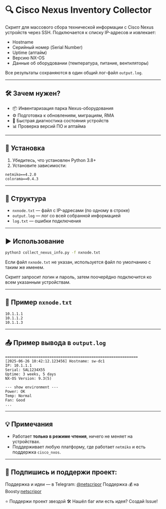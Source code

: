 # 🔍 Cisco Nexus Inventory Collector

Скрипт для массового сбора технической информации с Cisco Nexus устройств через SSH. Подключается к списку IP-адресов и извлекает:

- Hostname
- Серийный номер (Serial Number)
- Uptime (аптайм)
- Версию NX-OS
- Данные об оборудовании (температура, питание, вентиляторы)

Все результаты сохраняются в один общий лог-файл `output.log`.

---

## 🛠 Зачем нужен?

- 📦 Инвентаризация парка Nexus-оборудования
- ⚙️ Подготовка к обновлениям, миграциям, RMA
- 🧪 Быстрая диагностика состояния устройств
- 📊 Проверка версий ПО и аптайма

---

## 🚀 Установка

1. Убедитесь, что установлен Python 3.8+
2. Установите зависимости:
```
netmiko==4.2.0
colorama==0.4.3
```
---

## 📂 Структура

- `nxnode.txt` — файл с IP-адресами (по одному в строке)
- `output.log` — лог со всей собранной информацией
- `log.txt` — ошибки подключения

---

## ▶️ Использование

```bash
python3 collect_nexus_info.py -f nxnode.txt
```

Если файл `nxnode.txt` не указан, используется файл по умолчанию с таким же именем.

Скрипт запросит логин и пароль, затем поочерёдно подключится ко всем указанным устройствам.

---

## 📝 Пример `nxnode.txt`

```
10.1.1.1
10.1.1.2
10.1.1.3
```

---

## 📤 Пример вывода в `output.log`

```
============================================================
[2025-06-26 10:42:12.123456] Hostname: sw-dc1
IP: 10.1.1.1
Serial: SAL1234X55
Uptime: 3 weeks, 5 days
NX-OS Version: 9.3(5)

--- show environment ---
Power: OK
Temp: Normal
Fan: Good
...
```

---

## 💡 Примечания

- Работает **только в режиме чтения**, ничего не меняет на устройствах.
- Поддерживает любую платформу, где работает `netmiko` и есть поддержка `cisco_nxos`.

---

## 📡 Подпишись и поддержи проект:

Поддержка и идеи — в Telegram: [@netscripor](https://t.me/netscripor)
Поддержка 💰 на Boosty:[netscripor](boosty.to/netscripor)

⭐️ Поддержи проект звездой
🛠 Нашёл баг или есть идея? Создай Issue!
